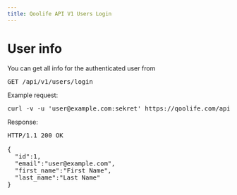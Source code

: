 ```yaml
---
title: Qoolife API V1 Users Login
---
```


# User info

You can get all info for the authenticated user from

<pre>
GET /api/v1/users/login
</pre>

Example request:

<pre class="console">
curl -v -u 'user@example.com:sekret' https://qoolife.com/api/v1/users/login
</pre>

Response:

<pre>
HTTP/1.1 200 OK

{
  "id":1,
  "email":"user@example.com",
  "first_name":"First Name",
  "last_name":"Last Name"
}
</pre>
